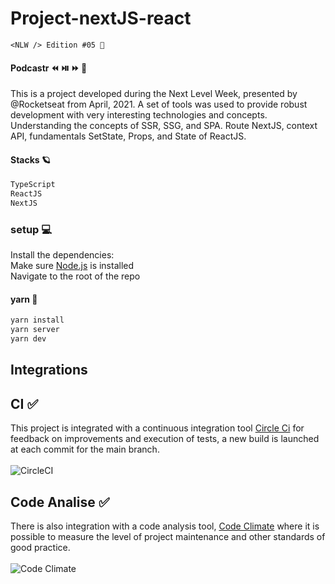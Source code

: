 # Project-nextJS-react
```
<NLW /> Edition #05 🚀
```

#### Podcastr ⏪ ⏯️ ⏩ 🔀
This is a project developed during the Next Level Week, presented by @Rocketseat from April, 2021.
A set of tools was used to provide robust development with very interesting technologies and concepts.
Understanding the concepts of SSR, SSG, and SPA.
Route NextJS, context API, fundamentals SetState, Props, and State of ReactJS.


#### Stacks 🪐
```bash
TypeScript
ReactJS
NextJS
```

### setup 💻
Install the dependencies:<br/>
Make sure [Node.js](https://nodejs.org/) is installed <br/>
Navigate to the root of the repo <br/>

#### yarn 🥁
```bash
yarn install
yarn server
yarn dev
``` 

## Integrations
## CI ✅
This project is integrated with a continuous integration tool [Circle Ci](https://circleci.com/) for feedback on improvements and execution of tests, a new build is launched at each commit for the main branch. <br/> <br/>
![CircleCI](https://img.shields.io/circleci/build/github/heziofernandes/nps-nlw04)

## Code Analise ✅
There is also integration with a code analysis tool, [Code Climate](https://codeclimate.com/) where it is possible to measure the level of project maintenance and other standards of good practice. <br/> <br/>
![Code Climate](https://img.shields.io/codeclimate/maintainability-percentage/heziofernandes/nps-nlw04?style=plastic)
